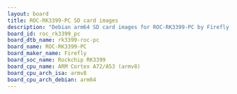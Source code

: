 ```yaml
---
layout: board
title: ROC-RK3399-PC SD card images
description: "Debian arm64 SD card images for ROC-RK3399-PC by Firefly, SoC: Rockchip RK3399, CPU ISA: armv8"
board_id: roc_rk3399_pc
board_dtb_name: rk3399-roc-pc
board_name: ROC-RK3399-PC
board_maker_name: Firefly
board_soc_name: Rockchip RK3399
board_cpu_name: ARM Cortex A72/A53 (armv8)
board_cpu_arch_isa: armv8
board_cpu_arch_debian: arm64
---
```

